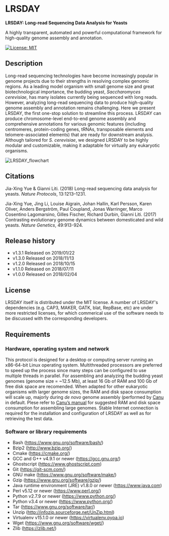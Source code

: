 # LRSDAY

**LRSDAY: Long-read Sequencing Data Analysis for Yeasts**

A highly transparent, automated and powerful computational framework for high-quality genome assembly and annotation.

[![License: MIT](https://img.shields.io/badge/License-MIT-yellow.svg)](https://opensource.org/licenses/MIT)

## Description
Long-read sequencing technologies have become increasingly popular in genome projects due to their strengths in resolving complex genomic regions. As a leading model organism with small genome size and great biotechnological importance, the budding yeast, *Saccharomyces cerevisiae*, has many isolates currently being sequenced with long reads. However, analyzing long-read sequencing data to produce high-quality genome assembly and annotation remains challenging. Here we present LRSDAY, the first one-stop solution to streamline this process. LRSDAY can produce chromosome-level end-to-end genome assembly and comprehensive annotations for various genomic features (including centromeres, protein-coding genes, tRNAs, transposable elements and telomere-associated elements) that are ready for downstream analysis. Although tailored for *S. cerevisiae*, we designed LRSDAY to be highly modular and customizable, making it adaptable for virtually any eukaryotic organisms. 

![LRSDAY_flowchart](https://github.com/yjx1217/LRSDAY/blob/master/LRSDAY_flowchart.png)


## Citations
Jia-Xing Yue & Gianni Liti. (2018) Long-read sequencing data analysis for yeasts. *Nature Protocols*, 13:1213–1231. 

Jia-Xing Yue, Jing Li, Louise Aigrain, Johan Hallin, Karl Persson, Karen Oliver, Anders Bergström, Paul Coupland, Jonas Warringer, Marco Cosentino Lagomarsino, Gilles Fischer, Richard Durbin, Gianni Liti. (2017) Contrasting evolutionary genome dynamics between domesticated and wild yeasts. *Nature Genetics*, 49:913-924.

## Release history
* v1.3.1 Released on 2019/01/22
* v1.3.0 Released on 2018/11/13
* v1.2.0 Released on 2018/10/15
* v1.1.0 Released on 2018/07/11
* v1.0.0 Released on 2018/02/04

## License
LRSDAY itself is distributed under the MIT license. A number of LRSDAY's dependencies (e.g. CAP3, MAKER, GATK, blat, RepBase, etc) are under more restricted licenses, for which commerical use of the software needs to be discussed with the corresponding developers.


## Requirements
### Hardware, operating system and network
This protocol is designed for a desktop or computing server running an x86-64-bit Linux operating system. Multithreaded processors are preferred to speed up the process since many steps can be configured to use multiple threads in parallel. For assembling and analyzing the budding yeast genomes (genome size = ~12.5 Mb), at least 16 Gb of RAM and 100 Gb of free disk space are recomended. When adapted for other eukaryotic organisms with larger genome sizes, the RAM and disk space consumption will scale up, majorly during *de novo* genome assembly (performed by [Canu](https://github.com/marbl/canu) in default. Plese refer to [Canu’s manual](http://canu.readthedocs.io/en/latest/) for suggested RAM and disk space consumption for assembling large genomes. Stable Internet connection is required for the installation and configuration of LRSDAY as well as for retrieving the test data.


### Software or library requirements
* Bash (https://www.gnu.org/software/bash/)
* Bzip2 (http://www.bzip.org/)
* Cmake (https://cmake.org/)
* GCC and G++ v4.9.1 or newer (https://gcc.gnu.org/)
* Ghostscript (https://www.ghostscript.com)
* Git (https://git-scm.com/)
* GNU make (https://www.gnu.org/software/make/)
* Gzip (https://www.gnu.org/software/gzip/)
* Java runtime environment (JRE) v1.8.0 or newer (https://www.java.com)
* Perl v5.12 or newer (https://www.perl.org/)
* Python v2.7.9 or newer (https://www.python.org/)
* Python v3.4 or newer (https://www.python.org/)
* Tar (https://www.gnu.org/software/tar/)
* Unzip (http://infozip.sourceforge.net/UnZip.html)
* Virtualenv v15.1.0 or newer (https://virtualenv.pypa.io)
* Wget (https://www.gnu.org/software/wget/)
* Zlib (https://zlib.net/)



